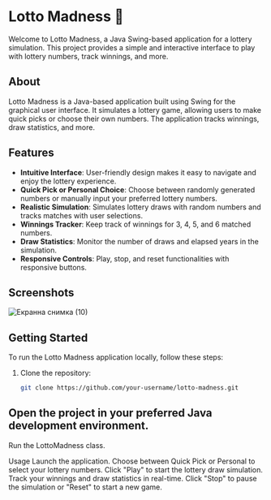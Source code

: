 # Lotto Madness 🎉

Welcome to Lotto Madness, a Java Swing-based application for a lottery simulation. This project provides a simple and interactive interface to play with lottery numbers, track winnings, and more.

## About

Lotto Madness is a Java-based application built using Swing for the graphical user interface. It simulates a lottery game, allowing users to make quick picks or choose their own numbers. The application tracks winnings, draw statistics, and more.

## Features

- **Intuitive Interface**: User-friendly design makes it easy to navigate and enjoy the lottery experience.
- **Quick Pick or Personal Choice**: Choose between randomly generated numbers or manually input your preferred lottery numbers.
- **Realistic Simulation**: Simulates lottery draws with random numbers and tracks matches with user selections.
- **Winnings Tracker**: Keep track of winnings for 3, 4, 5, and 6 matched numbers.
- **Draw Statistics**: Monitor the number of draws and elapsed years in the simulation.
- **Responsive Controls**: Play, stop, and reset functionalities with responsive buttons.

## Screenshots
![Екранна снимка (10)](https://github.com/ayhankrali/Lotto_Madness-GUI/assets/134217567/3b754a08-1a65-49f5-89ab-7ae438c4812b)



## Getting Started

To run the Lotto Madness application locally, follow these steps:

1. Clone the repository:

   ```bash
   git clone https://github.com/your-username/lotto-madness.git
   
## Open the project in your preferred Java development environment.

Run the LottoMadness class.

Usage
Launch the application.
Choose between Quick Pick or Personal to select your lottery numbers.
Click "Play" to start the lottery draw simulation.
Track your winnings and draw statistics in real-time.
Click "Stop" to pause the simulation or "Reset" to start a new game.
